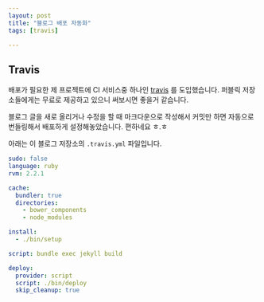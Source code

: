```yaml
---
layout: post
title: "블로그 배포 자동화"
tags: [travis]

---
```


## Travis

배포가 필요한 제 프로젝트에 CI 서비스중 하나인 [travis](http://travis-ci.org) 를 도입했습니다. 퍼블릭 저장소들에게는 무료로 제공하고 있으니 써보시면 좋을거 같습니다.

블로그 글을 새로 올리거나 수정을 할 때 마크다운으로 작성해서 커밋만 하면 자동으로 번들링해서 배포하게 설정해놓았습니다. 편하네요 ㅎ.ㅎ



아래는 이 블로그 저장소의 `.travis.yml` 파일입니다.

```yml
sudo: false
language: ruby
rvm: 2.2.1

cache:
  bundler: true
  directories:
    - bower_components
    - node_modules

install:
  - ./bin/setup

script: bundle exec jekyll build

deploy:
  provider: script
  script: ./bin/deploy
  skip_cleanup: true
```

